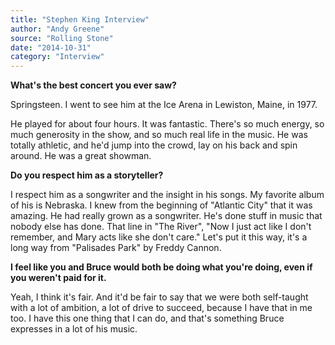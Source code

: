```yaml
---
title: "Stephen King Interview"
author: "Andy Greene"
source: "Rolling Stone"
date: "2014-10-31"
category: "Interview"
---
```


**What's the best concert you ever saw?**

Springsteen. I went to see him at the Ice Arena in Lewiston, Maine, in 1977\.

He played for about four hours. It was fantastic. There's so much energy, so much generosity in the show, and so much real life in the music. He was totally athletic, and he'd jump into the crowd, lay on his back and spin around. He was a great showman.

**Do you respect him as a storyteller?**

I respect him as a songwriter and the insight in his songs. My favorite album of his is Nebraska. I knew from the beginning of "Atlantic City" that it was amazing. He had really grown as a songwriter. He's done stuff in music that nobody else has done. That line in "The River", "Now I just act like I don't remember, and Mary acts like she don't care." Let's put it this way, it's a long way from "Palisades Park" by Freddy Cannon.

**I feel like you and Bruce would both be doing what you're doing, even if you weren't paid for it.**

Yeah, I think it's fair. And it'd be fair to say that we were both self-taught with a lot of ambition, a lot of drive to succeed, because I have that in me too. I have this one thing that I can do, and that's something Bruce expresses in a lot of his music.
